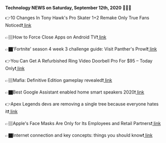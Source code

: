 <b>Technology NEWS on Saturday, September 12th, 2020</b> 📡📡📡 

👉10 Changes In Tony Hawk's Pro Skater 1+2 Remake Only True Fans Noticed❗️<a href='https://techblock.club/?p=7171'> link</a>

👉🏽How to Force Close Apps on Android TV❗️<a href='https://techblock.club/?p=7173'> link</a>

👉🏿'Fortnite' season 4 week 3 challenge guide: Visit Panther's Prowl❗️<a href='https://techblock.club/?p=7175'> link</a>

👉You Can Get A Refurbished Ring Video Doorbell Pro For $95 – Today Only❗️<a href='https://techblock.club/?p=7177'> link</a>

👉🏽Mafia: Definitive Edition gameplay revealed❗️<a href='https://techblock.club/?p=7179'> link</a>

👉🏿Best Google Assistant enabled home smart speakers 2020❗️<a href='https://techblock.club/?p=7181'> link</a>

👉Apex Legends devs are removing a single tree because everyone hates it❗️<a href='https://techblock.club/?p=7183'> link</a>

👉🏽Apple's Face Masks Are Only for Its Employees and Retail Partners❗️<a href='https://techblock.club/?p=7185'> link</a>

👉🏿Internet connection and key concepts: things you should know❗️<a href='https://techblock.club/?p=7187'> link</a>

